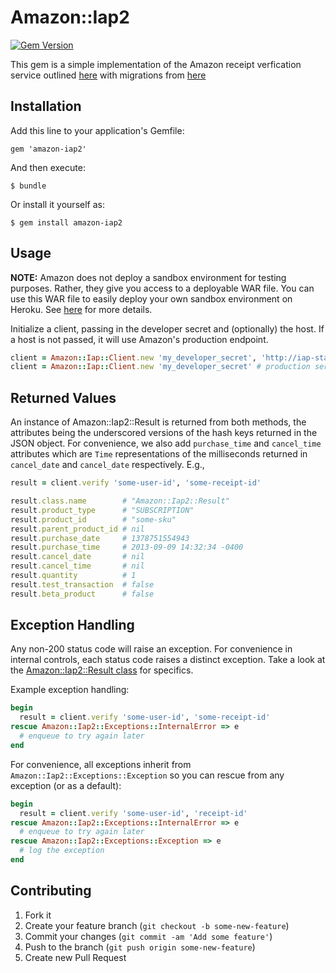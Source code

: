 # Amazon::Iap2

[![Gem Version](https://badge.fury.io/rb/amazon-iap2.svg)](http://badge.fury.io/rb/amazon-iap2)

This gem is a simple implementation of the Amazon receipt verfication service outlined
[here](https://developer.amazon.com/sdk/in-app-purchasing/documentation/rvs.html) with migrations from [here](https://developer.amazon.com/public/apis/earn/in-app-purchasing/docs-v2/verifying-receipts-in-iap-2.0)


## Installation

Add this line to your application's Gemfile:

    gem 'amazon-iap2'

And then execute:

    $ bundle

Or install it yourself as:

    $ gem install amazon-iap2

## Usage

**NOTE:** Amazon does not deploy a sandbox environment for testing purposes.  Rather,
they give you access to a deployable WAR file.  You can use this WAR file to easily deploy your
own sandbox environment on Heroku.  See [here](https://devcenter.heroku.com/articles/war-deployment#command-line)
for more details.

Initialize a client, passing in the developer secret and (optionally) the host.  If a host is not
passed, it will use Amazon's production endpoint.

```ruby
client = Amazon::Iap::Client.new 'my_developer_secret', 'http://iap-staging.domain.com' # staging server
client = Amazon::Iap::Client.new 'my_developer_secret' # production server
```


## Returned Values

An instance of Amazon::Iap2::Result is returned from both methods, the attributes being the underscored versions
of the hash keys returned in the JSON object.  For convenience, we also add `purchase_time` and `cancel_time` attributes
which are `Time` representations of the milliseconds returned in `cancel_date` and `cancel_date` respectively.  E.g.,

```ruby
result = client.verify 'some-user-id', 'some-receipt-id'

result.class.name        # "Amazon::Iap2::Result"
result.product_type      # "SUBSCRIPTION"
result.product_id        # "some-sku"
result.parent_product_id # nil
result.purchase_date     # 1378751554943
result.purchase_time     # 2013-09-09 14:32:34 -0400 
result.cancel_date       # nil
result.cancel_time       # nil
result.quantity          # 1
result.test_transaction  # false
result.beta_product      # false
```

## Exception Handling

Any non-200 status code will raise an exception.  For convenience in internal controls, each status code raises
a distinct exception.  Take a look at the [Amazon::Iap2::Result class](lib/amazon/iap2/result.rb) for specifics.

Example exception handling:

```ruby
begin
  result = client.verify 'some-user-id', 'some-receipt-id'
rescue Amazon::Iap2::Exceptions::InternalError => e
  # enqueue to try again later
end
```

For convenience, all exceptions inherit from `Amazon::Iap2::Exceptions::Exception` so you can rescue from
any exception (or as a default):

```ruby
begin
  result = client.verify 'some-user-id', 'receipt-id'
rescue Amazon::Iap2::Exceptions::InternalError => e
  # enqueue to try again later
rescue Amazon::Iap2::Exceptions::Exception => e
  # log the exception
end
```

## Contributing

1. Fork it
2. Create your feature branch (`git checkout -b some-new-feature`)
3. Commit your changes (`git commit -am 'Add some feature'`)
4. Push to the branch (`git push origin some-new-feature`)
5. Create new Pull Request
